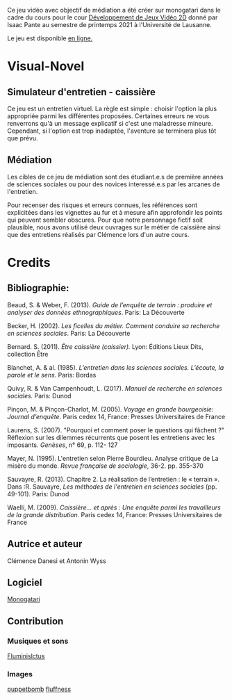 

Ce jeu vidéo avec objectif de médiation a été créer sur monogatari dans le cadre du cours pour le cour [Développement de Jeux Vidéo 2D](https://applicationspub.unil.ch/interpub/noauth/php/Ud/ficheCours.php?v_enstyid=78133&v_ueid=174&v_langue=37) donné par Isaac Pante au semestre de printemps 2021 à l'Université de Lausanne.

Le jeu est disponible [en ligne.](https://falber.itch.io/simulateur-dentretiens)

# Visual-Novel 

## Simulateur d'entretien - caissière

Ce jeu est un entretien virtuel. La règle est simple : choisir l'option la plus appropriée parmi les différentes proposées. 
Certaines erreurs ne vous renverrons qu'à un message explicatif si c'est une maladresse mineure. 
Cependant, si l'option est trop inadaptée, l'aventure se terminera plus tôt que prévu.

## Médiation

Les cibles de ce jeu de médiation sont des étudiant.e.s de première années de sciences sociales ou pour des novices interessé.e.s par les arcanes de l'entretien. 

Pour recenser des risques et erreurs connues, les références sont explicitées dans les vignettes au fur et à mesure afin approfondir les points qui peuvent sembler obscures. Pour que notre personnage fictif soit plausible, nous avons utilisé deux ouvrages sur le métier de caissière ainsi que des entretiens réalisés par Clémence lors d'un autre cours.
# Credits

## Bibliographie:

Beaud, S. & Weber, F. (2013). *Guide de l’enquête de terrain : produire et analyser des données ethnographiques*. Paris: La Découverte

Becker, H. (2002). *Les ficelles du métier. Comment conduire sa recherche en sciences sociales*. Paris: La Découverte

Bernard. S. (2011). *Être caissière (caissier).* Lyon: Éditions Lieux Dits, collection Être

Blanchet, A. & al. (1985). *L’entretien dans les sciences sociales. L’écoute, la parole et le sens.*  Paris: Bordas

Quivy, R. & Van Campenhoudt, L. (2017). *Manuel de recherche en sciences sociales.* Paris: Dunod

Pinçon, M. & Pinçon-Charlot, M. (2005). *Voyage en grande bourgeoisie: Journal d’enquête*. Paris cedex 14, France: Presses Universitaires de France

Laurens, S. (2007). "Pourquoi et comment poser le questions qui fâchent ?" Réflexion sur les dilemmes récurrents que posent les entretiens avec les imposants. *Genèses*, n° 69, p. 112- 127

Mayer, N. (1995). L'entretien selon Pierre Bourdieu. Analyse critique de La misère du monde. *Revue française de sociologie*, 36-2. pp. 355-370

Sauvayre, R. (2013). Chapitre 2. La réalisation de l’entretien : le « terrain ». Dans :R. Sauvayre, *Les méthodes de l'entretien en sciences sociales* (pp. 49-101). Paris: Dunod

Waelli, M. (2009). *Caissière... et après : Une enquête parmi les travailleurs de la grande distribution.* Paris cedex 14, France: Presses Universitaires de France


## Autrice et auteur

Clémence Danesi et Antonin Wyss



## Logiciel

[Monogatari](https://monogatari.io/)

## Contribution

### Musiques et sons

[Fluminislctus ](https://fulminisictus.itch.io/)

### Images 
[puppetbomb](https://puppetbomb.itch.io/)
[fluffness](https://cloudnovel.net/fluffness)
